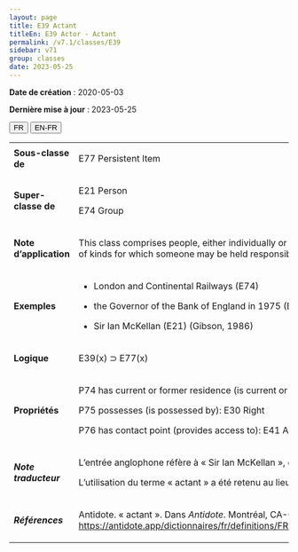 ```yaml
---
layout: page
title: E39 Actant
titleEn: E39 Actor - Actant
permalink: /v7.1/classes/E39
sidebar: v71
group: classes
date: 2023-05-25
---
```


**Date de création** : 2020-05-03

**Dernière mise à jour** : 2023-05-25

<div class="lang-buttons">
 <button id="fr" class="activate">FR</button>
 <button id="en-fr">EN-FR</button>
</div>

<table>
<tbody>
<tr>
<td><strong>Sous-classe de</strong></td>
<td class="en">
<p>E77 Persistent Item</p>
</td>
<td>
<p><code class="language-plaintext highlighter-rouge">E77_Entité_persistante</code> </p>
</td>
</tr>
<tr>
<td><strong>Super-classe de</strong></td>
<td class="en">
<p>E21 Person</p>
<p>E74 Group</p>
</td>
<td>
<p><code class="language-plaintext highlighter-rouge">E21_Personne</code> </p>
<p><code class="language-plaintext highlighter-rouge">E74_Groupe</code> </p>
</td>
</tr>
<tr>
<td><strong>Note d’application</strong></td>
<td class="en">
<p>This class comprises people, either individually or in groups, who have the potential to perform intentional actions of kinds for which someone may be held responsible. </p>
</td>
<td>
<p>Cette classe comprend les personnes, que ce soit des individus ou des groupes, qui ont le potentiel d’effectuer intentionnellement des actions pour lesquelles elles peuvent être tenues responsables. </p>
</td>
</tr>
<tr>
<td><strong>Exemples</strong></td>
<td class="en">
<ul>
<li><p>London and Continental Railways (E74)</p>
</li>
<li><p>the Governor of the Bank of England in 1975 (E21)</p>
</li>
<li><p>Sir Ian McKellan (E21) (Gibson, 1986)</p>
</li>
</ul>
</td>
<td>
<ul>
<li><p>London and Continental Railways (<code class="language-plaintext highlighter-rouge">E74_Groupe</code>)</p>
</li>
<li><p>Le Gouverneur de la Banque d’Angleterre en 1975 (<code class="language-plaintext highlighter-rouge">E21_Personne</code>)</p>
</li>
<li><p>Sir Ian McKellen (<code class="language-plaintext highlighter-rouge">E21_Personne</code>) (Gibson, 1986)</p>
</li>
</ul>
</td>
</tr>
<tr>
<td><strong>Logique</strong></td>
<td class="en">
<p>E39(x) ⊃ E77(x)</p>
</td>
<td>
<p>E39(x) ⊃ E77(x)</p>
</td>
</tr>
<tr>
<td><strong>Propriétés</strong></td>
<td class="en">
<p>P74 has current or former residence (is current or former residence of): E53 Place</p>
<p>P75 possesses (is possessed by): E30 Right</p>
<p>P76 has contact point (provides access to): E41 Appellation</p>
</td>
<td>
<p><code class="language-plaintext highlighter-rouge">P74_a_pour_résidence_actuelle_ou_antérieure (est_la_résidence_actuelle_ou_antérieure_de)</code> : <code class="language-plaintext highlighter-rouge">E53_Lieu</code></p>
<p><code class="language-plaintext highlighter-rouge">P75_possède (est_possédé_par)</code> : <code class="language-plaintext highlighter-rouge">E30_Droit</code></p>
<p><code class="language-plaintext highlighter-rouge">P76_a_pour_coordonnées (permet_de_contacter)</code> : <code class="language-plaintext highlighter-rouge">E41_Appellation</code>.</p>
</td>
</tr>
<tr>
<td><strong><em>Note traducteur</em></strong></td>
<td colspan="2">
<p>L’entrée anglophone réfère à « Sir Ian McKellan », qui comporte une erreur dans le nom de « Sir Ian McKellen ». La traduction francophone a choisi de ne pas reconduire cette erreur à des fins d’exactitude. </p>
<p>L’utilisation du terme « actant » a été retenu au lieu du terme « acteur » car le premier favorise est plus inclusif et ne nécessite pas l’usage des formes binaires masculine et féminine (acteur et actrice). </p>
</td>
</tr>
<tr>
<td><strong><em>Références</em></strong></td>
<td colspan="2">
<p>Antidote. « actant ». Dans <em>Antidote</em>. Montréal, CA-QC: Druide Informatique, 2022.<a href="https://antidote.app/dictionnaires/fr/definitions/FRUAgAAAABGUgBDZAAAQ2QAAC0AAACDTm9thmFjdGFudICAgA%3D%3Dd707/RlLvh7cyNTY2N%2B%2BHt05vbQ%3D%3D/RlLvh7cyNTY2N%2B%2BHt05vbe%2BHt2FjdGFudO%2BHt2FjdGFudA%3D%3D"><span class="underline"> </span></a><a href="https://antidote.app/dictionnaires/fr/definitions/FRUAgAAAABGUgBDZAAAQ2QAAC0AAACDTm9thmFjdGFudICAgA%3D%3Dd707/RlLvh7cyNTY2N%2B%2BHt05vbQ%3D%3D/RlLvh7cyNTY2N%2B%2BHt05vbe%2BHt2FjdGFudO%2BHt2FjdGFudA%3D%3D"><span class="underline">https://antidote.app/dictionnaires/fr/definitions/FRUAgAAAABGUgBDZAAAQ2QAAC0AAACDTm9thmFjdGFudICAgA%3D%3Dd707/RlLvh7cyNTY2N%2B%2BHt05vbQ%3D%3D/RlLvh7cyNTY2N%2B%2BHt05vbe%2BHt2FjdGFudO%2BHt2FjdGFudA%3D%3D</span></a>.</p>
</td>
</tr>
</tbody>
</table>
